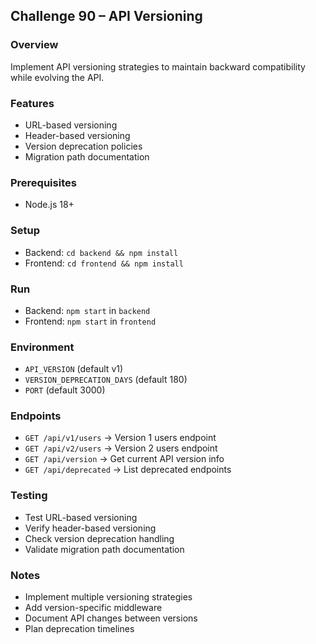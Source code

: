 ## Challenge 90 – API Versioning

### Overview
Implement API versioning strategies to maintain backward compatibility while evolving the API.

### Features
- URL-based versioning
- Header-based versioning
- Version deprecation policies
- Migration path documentation

### Prerequisites
- Node.js 18+

### Setup
- Backend: `cd backend && npm install`
- Frontend: `cd frontend && npm install`

### Run
- Backend: `npm start` in `backend`
- Frontend: `npm start` in `frontend`

### Environment
- `API_VERSION` (default v1)
- `VERSION_DEPRECATION_DAYS` (default 180)
- `PORT` (default 3000)

### Endpoints
- `GET /api/v1/users` → Version 1 users endpoint
- `GET /api/v2/users` → Version 2 users endpoint
- `GET /api/version` → Get current API version info
- `GET /api/deprecated` → List deprecated endpoints

### Testing
- Test URL-based versioning
- Verify header-based versioning
- Check version deprecation handling
- Validate migration path documentation

### Notes
- Implement multiple versioning strategies
- Add version-specific middleware
- Document API changes between versions
- Plan deprecation timelines
